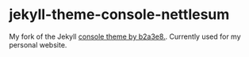 # jekyll-theme-console-nettlesum

My fork of the Jekyll [console theme by b2a3e8.](https://github.com/b2a3e8/jekyll-theme-console). Currently used for my personal website. 
